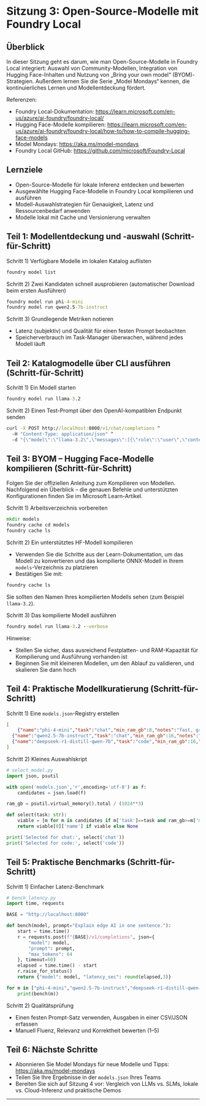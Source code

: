 <!--
CO_OP_TRANSLATOR_METADATA:
{
  "original_hash": "eb6ccbc99954b9db058c3fabdbf39cc5",
  "translation_date": "2025-09-22T12:54:19+00:00",
  "source_file": "Module08/03.OpenSourceModels.md",
  "language_code": "de"
}
-->
# Sitzung 3: Open-Source-Modelle mit Foundry Local

## Überblick

In dieser Sitzung geht es darum, wie man Open-Source-Modelle in Foundry Local integriert: Auswahl von Community-Modellen, Integration von Hugging Face-Inhalten und Nutzung von „Bring your own model“ (BYOM)-Strategien. Außerdem lernen Sie die Serie „Model Mondays“ kennen, die kontinuierliches Lernen und Modellentdeckung fördert.

Referenzen:
- Foundry Local-Dokumentation: https://learn.microsoft.com/en-us/azure/ai-foundry/foundry-local/
- Hugging Face-Modelle kompilieren: https://learn.microsoft.com/en-us/azure/ai-foundry/foundry-local/how-to/how-to-compile-hugging-face-models
- Model Mondays: https://aka.ms/model-mondays
- Foundry Local GitHub: https://github.com/microsoft/Foundry-Local

## Lernziele
- Open-Source-Modelle für lokale Inferenz entdecken und bewerten
- Ausgewählte Hugging Face-Modelle in Foundry Local kompilieren und ausführen
- Modell-Auswahlstrategien für Genauigkeit, Latenz und Ressourcenbedarf anwenden
- Modelle lokal mit Cache und Versionierung verwalten

## Teil 1: Modellentdeckung und -auswahl (Schritt-für-Schritt)

Schritt 1) Verfügbare Modelle im lokalen Katalog auflisten  
```cmd
foundry model list
```
  
Schritt 2) Zwei Kandidaten schnell ausprobieren (automatischer Download beim ersten Ausführen)  
```cmd
foundry model run phi-4-mini
foundry model run qwen2.5-7b-instruct
```
  
Schritt 3) Grundlegende Metriken notieren  
- Latenz (subjektiv) und Qualität für einen festen Prompt beobachten  
- Speicherverbrauch im Task-Manager überwachen, während jedes Modell läuft  

## Teil 2: Katalogmodelle über CLI ausführen (Schritt-für-Schritt)

Schritt 1) Ein Modell starten  
```cmd
foundry model run llama-3.2
```
  
Schritt 2) Einen Test-Prompt über den OpenAI-kompatiblen Endpunkt senden  
```cmd
curl -X POST http://localhost:8000/v1/chat/completions ^
  -H "Content-Type: application/json" ^
  -d "{\"model\":\"llama-3.2\",\"messages\":[{\"role\":\"user\",\"content\":\"Say hello in 5 words.\"}]}"

```
  

## Teil 3: BYOM – Hugging Face-Modelle kompilieren (Schritt-für-Schritt)

Folgen Sie der offiziellen Anleitung zum Kompilieren von Modellen. Nachfolgend ein Überblick – die genauen Befehle und unterstützten Konfigurationen finden Sie im Microsoft Learn-Artikel.

Schritt 1) Arbeitsverzeichnis vorbereiten  
```cmd
mkdir models
foundry cache cd models
foundry cache ls
```
  
Schritt 2) Ein unterstütztes HF-Modell kompilieren  
- Verwenden Sie die Schritte aus der Learn-Dokumentation, um das Modell zu konvertieren und das kompilierte ONNX-Modell in Ihrem `models`-Verzeichnis zu platzieren  
- Bestätigen Sie mit:  
```cmd
foundry cache ls
```
  
Sie sollten den Namen Ihres kompilierten Modells sehen (zum Beispiel `llama-3.2`).  

Schritt 3) Das kompilierte Modell ausführen  
```cmd
foundry model run llama-3.2 --verbose
```
  
Hinweise:  
- Stellen Sie sicher, dass ausreichend Festplatten- und RAM-Kapazität für Kompilierung und Ausführung vorhanden ist  
- Beginnen Sie mit kleineren Modellen, um den Ablauf zu validieren, und skalieren Sie dann hoch  

## Teil 4: Praktische Modellkuratierung (Schritt-für-Schritt)

Schritt 1) Eine `models.json`-Registry erstellen  
```json
[
    {"name":"phi-4-mini","task":"chat","min_ram_gb":8,"notes":"fast, great for general chat"},
  {"name":"qwen2.5-7b-instruct","task":"chat","min_ram_gb":16,"notes":"larger context, good reasoning"},
  {"name":"deepseek-r1-distill-qwen-7b","task":"code","min_ram_gb":16,"notes":"coding-oriented"}
]
```
  
Schritt 2) Kleines Auswahlskript  
```python
# select_model.py
import json, psutil

with open('models.json','r',encoding='utf-8') as f:
    candidates = json.load(f)

ram_gb = psutil.virtual_memory().total / (1024**3)

def select(task: str):
    viable = [m for m in candidates if m['task']==task and ram_gb>=m['min_ram_gb']]
    return viable[0]['name'] if viable else None

print('Selected for chat:', select('chat'))
print('Selected for code:', select('code'))
```
  

## Teil 5: Praktische Benchmarks (Schritt-für-Schritt)

Schritt 1) Einfacher Latenz-Benchmark  
```python
# bench_latency.py
import time, requests

BASE = "http://localhost:8000"

def bench(model, prompt="Explain edge AI in one sentence."):
    start = time.time()
    r = requests.post(f"{BASE}/v1/completions", json={
        "model": model,
        "prompt": prompt,
        "max_tokens": 64
    }, timeout=60)
    elapsed = time.time() - start
    r.raise_for_status()
    return {"model": model, "latency_sec": round(elapsed,3)}

for m in ["phi-4-mini","qwen2.5-7b-instruct","deepseek-r1-distill-qwen-7b"]:
    print(bench(m))
```
  
Schritt 2) Qualitätsprüfung  
- Einen festen Prompt-Satz verwenden, Ausgaben in einer CSV/JSON erfassen  
- Manuell Fluenz, Relevanz und Korrektheit bewerten (1–5)  

## Teil 6: Nächste Schritte
- Abonnieren Sie Model Mondays für neue Modelle und Tipps: https://aka.ms/model-mondays  
- Teilen Sie Ihre Ergebnisse in der `models.json` Ihres Teams  
- Bereiten Sie sich auf Sitzung 4 vor: Vergleich von LLMs vs. SLMs, lokale vs. Cloud-Inferenz und praktische Demos  

---

